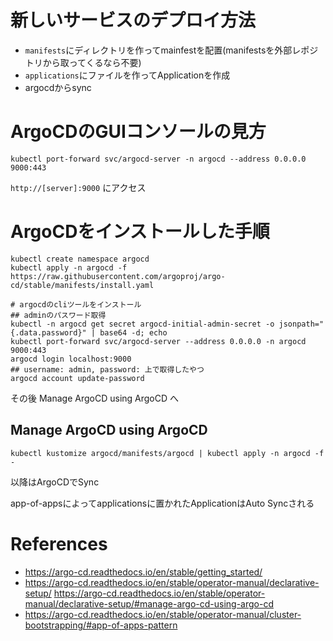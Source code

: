 # 新しいサービスのデプロイ方法
- `manifests`にディレクトリを作ってmainfestを配置(manifestsを外部レポジトリから取ってくるなら不要)
- `applications`にファイルを作ってApplicationを作成
- argocdからsync

# ArgoCDのGUIコンソールの見方
```
kubectl port-forward svc/argocd-server -n argocd --address 0.0.0.0 9000:443
```
`http://[server]:9000` にアクセス

# ArgoCDをインストールした手順
```
kubectl create namespace argocd
kubectl apply -n argocd -f https://raw.githubusercontent.com/argoproj/argo-cd/stable/manifests/install.yaml

# argocdのcliツールをインストール
## adminのパスワード取得
kubectl -n argocd get secret argocd-initial-admin-secret -o jsonpath="{.data.password}" | base64 -d; echo
kubectl port-forward svc/argocd-server --address 0.0.0.0 -n argocd 9000:443
argocd login localhost:9000
## username: admin, password: 上で取得したやつ
argocd account update-password
```

その後 Manage ArgoCD using ArgoCD へ

## Manage ArgoCD using ArgoCD
```
kubectl kustomize argocd/manifests/argocd | kubectl apply -n argocd -f -
```
以降はArgoCDでSync

app-of-appsによってapplicationsに置かれたApplicationはAuto Syncされる

# References
- https://argo-cd.readthedocs.io/en/stable/getting_started/
- https://argo-cd.readthedocs.io/en/stable/operator-manual/declarative-setup/
https://argo-cd.readthedocs.io/en/stable/operator-manual/declarative-setup/#manage-argo-cd-using-argo-cd
- https://argo-cd.readthedocs.io/en/stable/operator-manual/cluster-bootstrapping/#app-of-apps-pattern
